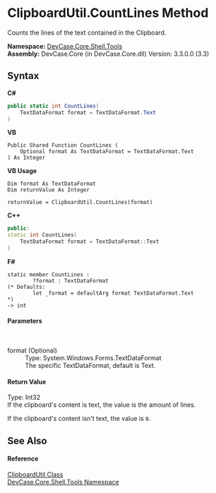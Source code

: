 # ClipboardUtil.CountLines Method 
 

Counts the lines of the text contained in the Clipboard.

**Namespace:**&nbsp;<a href="N_DevCase_Core_Shell_Tools">DevCase.Core.Shell.Tools</a><br />**Assembly:**&nbsp;DevCase.Core (in DevCase.Core.dll) Version: 3.3.0.0 (3.3)

## Syntax

**C#**<br />
``` C#
public static int CountLines(
	TextDataFormat format = TextDataFormat.Text
)
```

**VB**<br />
``` VB
Public Shared Function CountLines ( 
	Optional format As TextDataFormat = TextDataFormat.Text
) As Integer
```

**VB Usage**<br />
``` VB Usage
Dim format As TextDataFormat
Dim returnValue As Integer

returnValue = ClipboardUtil.CountLines(format)
```

**C++**<br />
``` C++
public:
static int CountLines(
	TextDataFormat format = TextDataFormat::Text
)
```

**F#**<br />
``` F#
static member CountLines : 
        ?format : TextDataFormat 
(* Defaults:
        let _format = defaultArg format TextDataFormat.Text
*)
-> int 

```


#### Parameters
&nbsp;<dl><dt>format (Optional)</dt><dd>Type: System.Windows.Forms.TextDataFormat<br />The specific TextDataFormat, default is Text.</dd></dl>

#### Return Value
Type: Int32<br />If the clipboard's content is text, the value is the amount of lines. 

 If the clipboard's content isn't text, the value is `0`.

## See Also


#### Reference
<a href="T_DevCase_Core_Shell_Tools_ClipboardUtil">ClipboardUtil Class</a><br /><a href="N_DevCase_Core_Shell_Tools">DevCase.Core.Shell.Tools Namespace</a><br />